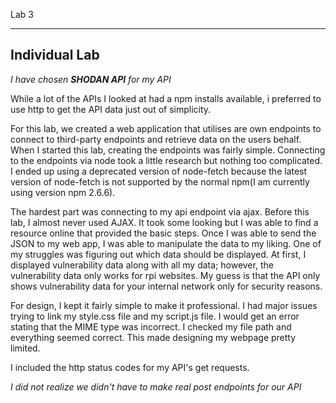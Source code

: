 
Lab 3
_______________
**Individual Lab**
------------------

*I have chosen **SHODAN API** for my API*

While a lot of the APIs I looked at had a npm installs available, i preferred to use http to get the API data just out of simplicity.

For this lab, we created a web application that utilises are own endpoints to connect to third-party endpoints and retrieve data on the users behalf. When I started this lab, creating the endpoints was fairly simple. Connecting to the endpoints via node took a little research but nothing too complicated. I ended up using a deprecated version of node-fetch because the latest version of node-fetch is not supported by the normal npm(I am currently using version npm 2.6.6). 

The hardest part was connecting to my api endpoint via ajax. Before this lab, I almost never used AJAX. It took some looking but I was able to find a resource online that provided the basic steps. Once I was able to send the JSON to my web app, I was able to manipulate the data to my liking. One of my struggles was figuring out which data should be displayed. At first, I displayed vulnerability data along with all my data; however, the vulnerability data only works for rpi websites. My guess is that the API only shows vulnerability data for your internal network only for security reasons.

For design, I kept it fairly simple to make it professional.
I had major issues trying to link my style.css file and my script.js file. I would get an error stating that the MIME type was incorrect. I checked my file path and everything seemed correct. This made designing my webpage pretty limited.

I included the http status codes for my API's get requests.

*I did not realize we didn't have to make real post endpoints for our API*
